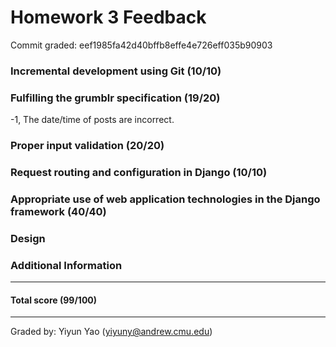 Homework 3 Feedback
==================

Commit graded: eef1985fa42d40bffb8effe4e726eff035b90903



### Incremental development using Git (10/10)

### Fulfilling the grumblr specification (19/20)

-1, The date/time of posts are incorrect.

### Proper input validation (20/20)

### Request routing and configuration in Django (10/10)

### Appropriate use of web application technologies in the Django framework (40/40)

### Design

### Additional Information

---

#### Total score (99/100)

---

Graded by: Yiyun Yao (yiyuny@andrew.cmu.edu)
